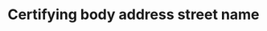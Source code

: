---
title: 'Certifying body address street name'
field: 'is.certifyingBody.streetName'
slug: 'is-certifyingbody-streetname'
description: 'Full street name and number of an address'
required: False
module: 'Assurance'
cluster: 'Certification'
policy: 'Free value. Single value only.'
layout: 'home'
---